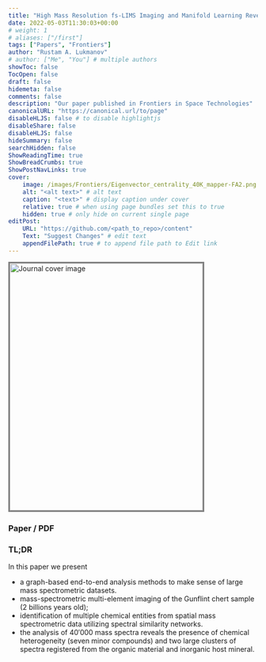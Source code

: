 ```yaml
---
title: "High Mass Resolution fs-LIMS Imaging and Manifold Learning Reveal Insight Into Chemical Diversity of the 1.88 Ga Gunflint Chert"
date: 2022-05-03T11:30:03+00:00
# weight: 1
# aliases: ["/first"]
tags: ["Papers", "Frontiers"]
author: "Rustam A. Lukmanov"
# author: ["Me", "You"] # multiple authors
showToc: false
TocOpen: false
draft: false
hidemeta: false
comments: false
description: "Our paper published in Frontiers in Space Technologies"
canonicalURL: "https://canonical.url/to/page"
disableHLJS: false # to disable highlightjs
disableShare: false
disableHLJS: false
hideSummary: false
searchHidden: false
ShowReadingTime: true
ShowBreadCrumbs: true
ShowPostNavLinks: true
cover:
    image: /images/Frontiers/Eigenvector_centrality_40K_mapper-FA2.png # image path/url
    alt: "<alt text>" # alt text
    caption: "<text>" # display caption under cover
    relative: true # when using page bundles set this to true
    hidden: true # only hide on current single page
editPost:
    URL: "https://github.com/<path_to_repo>/content"
    Text: "Suggest Changes" # edit text
    appendFilePath: true # to append file path to Edit link
---
```


<a  href= https://www.frontiersin.org/articles/10.3389/frspt.2022.718943/full><img src='/images/Frontiers/UMAP_network.png' alt='Journal cover image' width='390' height='500' padding ='50' align='middle' style="border:3px solid grey"></a>

### Paper / PDF

### TL;DR

In this paper we present

- a graph-based end-to-end analysis methods to make sense of large mass spectrometric datasets.
- mass-spectrometric multi-element imaging of the Gunflint chert sample (2 billions years old);
- identification of multiple chemical entities from spatial mass spectrometric data utilizing spectral similarity networks.
- the analysis of 40′000 mass spectra reveals the presence of chemical heterogeneity (seven minor compounds) and two large clusters of spectra registered from the organic material and inorganic host mineral.
